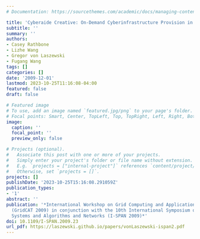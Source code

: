 ```yaml
---
# Documentation: https://sourcethemes.com/academic/docs/managing-content/

title: 'Cyberaide Creative: On-Demand Cyberinfrastructure Provision in Clouds'
subtitle: ''
summary: ''
authors:
- Casey Rathbone
- Lizhe Wang
- Gregor von Laszewski
- Fugang Wang
tags: []
categories: []
date: '2009-12-01'
lastmod: 2023-10-25T11:16:08-04:00
featured: false
draft: false

# Featured image
# To use, add an image named `featured.jpg/png` to your page's folder.
# Focal points: Smart, Center, TopLeft, Top, TopRight, Left, Right, BottomLeft, Bottom, BottomRight.
image:
  caption: ''
  focal_point: ''
  preview_only: false

# Projects (optional).
#   Associate this post with one or more of your projects.
#   Simply enter your project's folder or file name without extension.
#   E.g. `projects = ["internal-project"]` references `content/project/deep-learning/index.md`.
#   Otherwise, set `projects = []`.
projects: []
publishDate: '2023-10-25T15:16:08.291059Z'
publication_types:
- '1'
abstract: ''
publication: '*International Workshop on Grid Computing and Applications and and Technologies
  (GridCAT 2009) in conjunction with the 10th International Symposium on Pervasive
  Systems and Algorithms and Networks (I-SPAN 2009)*'
doi: 10.1109/I-SPAN.2009.23
url_pdf: https://laszewski.github.io/papers/vonLaszewski-ispan2.pdf
---
```

